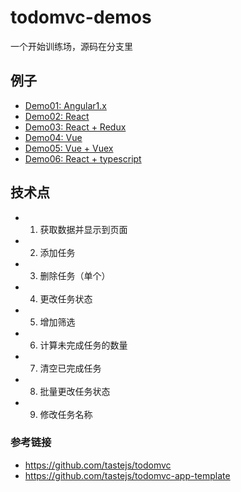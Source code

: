 # todomvc-demos

一个开始训练场，源码在分支里

## 例子

- [Demo01: Angular1.x](https://github.com/yanyue404/todomvc-demos/tree/master/angular1.x)
- [Demo02: React](https://github.com/yanyue404/todomvc-demos/tree/react)
- [Demo03: React + Redux](https://github.com/yanyue404/todomvc-demos/tree/react+redux)
- [Demo04: Vue](https://github.com/yanyue404/todomvc-demos/tree/vue)
- [Demo05: Vue + Vuex](https://github.com/yanyue404/todomvc-demos/tree/vue+vuex)
- [Demo06: React + typescript](https://github.com/yanyue404/todomvc-demos/tree/react+typescript)

## 技术点

- 1. 获取数据并显示到页面
- 2. 添加任务
- 3. 删除任务（单个）
- 4. 更改任务状态
- 5. 增加筛选
- 6. 计算未完成任务的数量
- 7. 清空已完成任务
- 8. 批量更改任务状态
- 9. 修改任务名称

### 参考链接

- https://github.com/tastejs/todomvc
- https://github.com/tastejs/todomvc-app-template
